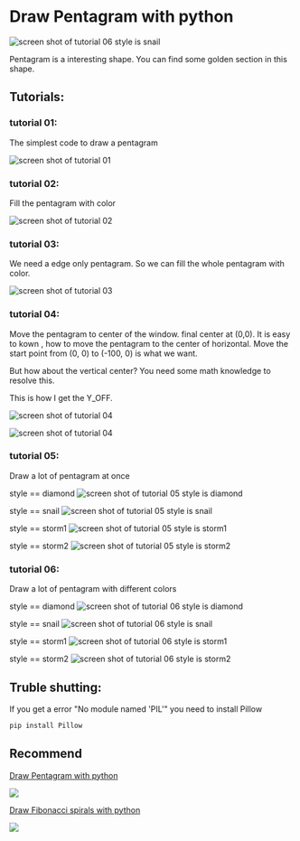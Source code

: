# Draw Pentagram with python

![screen shot of tutorial 06 style is  snail](screen_capture/t06_SNAIL.png)

Pentagram is a interesting shape. You can find some golden section in this shape.

## Tutorials:

### tutorial 01:

The simplest code to draw a pentagram

![screen shot of tutorial 01](screen_capture/t01.png)

### tutorial 02:

Fill the pentagram with color

![screen shot of tutorial 02](screen_capture/t02.png)

### tutorial 03:

We need a edge only pentagram.
So we can fill the whole pentagram with color.

![screen shot of tutorial 03](screen_capture/t03.png)

### tutorial 04:

Move the pentagram to center of the window. final center at (0,0).
It is easy to kown , how to move the pentagram to the center of horizontal.
Move the start point from (0, 0) to (-100, 0) is what we want.

But how about the vertical center?
You need some math knowledge to resolve this.

This is how I get the Y_OFF.

![screen shot of tutorial 04](screen_capture/y_offset.png)

![screen shot of tutorial 04](screen_capture/t04.png)

### tutorial 05:

Draw a lot of pentagram at once

style == diamond
![screen shot of tutorial 05 style is  diamond](screen_capture/t05_DIAMOND.png)

style == snail
![screen shot of tutorial 05 style is  snail](screen_capture/t05_SNAIL.png)

style == storm1
![screen shot of tutorial 05 style is  storm1](screen_capture/t05_STORM1.png)

style == storm2
![screen shot of tutorial 05 style is  storm2](screen_capture/t05_STORM2.png)


### tutorial 06:
Draw a lot of pentagram with different colors

style == diamond
![screen shot of tutorial 06 style is  diamond](screen_capture/t06_DIAMOND.png)

style == snail
![screen shot of tutorial 06 style is  snail](screen_capture/t06_SNAIL.png)

style == storm1
![screen shot of tutorial 06 style is  storm1](screen_capture/t06_STORM1.png)

style == storm2
![screen shot of tutorial 06 style is  storm2](screen_capture/t06_STORM2.png)

## Truble shutting:

If you get a error "No module named 'PIL'"
you need to install Pillow

```bash
pip install Pillow
```
## Recommend

[Draw Pentagram with python](https://github.com/caojianfeng/py_pentagram)

![](https://github.com/caojianfeng/py_pentagram/raw/master/screen_capture/t06_SNAIL.png)

[Draw Fibonacci spirals with python](https://github.com/caojianfeng/py_fibonacci)

![](https://github.com/caojianfeng/py_fibonacci/raw/master/screen_capture/t02.png)